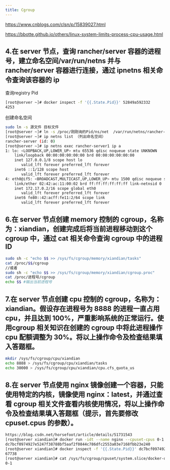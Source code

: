 ```yaml
---
title: Cgroup
---
```

https://www.cnblogs.com/clsn/p/15839027.html

https://bbotte.github.io/others/linux-system-limits-process-cpu-usage.html


## 4.在 server 节点，查询 rancher/server 容器的进程号，建立命名空间/var/run/netns 并与 rancher/server 容器进行连接，通过 ipnetns 相关命令查询该容器的 ip

 查询registry Pid

```bash
[root@server ~]# docker inspect -f '{{.State.Pid}}' 52849a592332
4253
```

 创建命名空间

```bash
sudo ln -s 源文件 目标文件 
[root@server ~]# ln -s /proc/刚刚询的Pid/ns/net  /var/run/netns/rancher-server（任意名字）
[root@server ~]# ip netns list （列出命名空间）
rancher-server (id: 0)
[root@server ~]# ip netns exec rancher-server1 ip a
1: lo: <LOOPBACK,UP,LOWER_UP> mtu 65536 qdisc noqueue state UNKNOWN 
    link/loopback 00:00:00:00:00:00 brd 00:00:00:00:00:00
    inet 127.0.0.1/8 scope host lo
       valid_lft forever preferred_lft forever
    inet6 ::1/128 scope host 
       valid_lft forever preferred_lft forever
4: eth0@if5: <BROADCAST,MULTICAST,UP,LOWER_UP> mtu 1500 qdisc noqueue state UP 
    link/ether 02:42:ac:11:00:02 brd ff:ff:ff:ff:ff:ff link-netnsid 0
    inet 172.17.0.2/16 scope global eth0
       valid_lft forever preferred_lft forever
    inet6 fe80::42:acff:fe11:2/64 scope link 
       valid_lft forever preferred_lft forever
```



## 6.在 server 节点创建 memory 控制的 cgroup，名称为：xiandian，创建完成后将当前进程移动到这个 cgroup 中，通过 cat 相关命令查询 cgroup 中的进程 ID

```bash
sudo sh -c "echo $$ >> /sys/fs/cgroup/memory/xiandian/tasks"
cat /proc/$$/cgroup
//或者 
sudo sh -c "echo $$ >> /sys/fs/cgroup/memory/xiandian/cgroup.proc"
cat /proc/进程号/cgroup
echo $$ #输出当前进程号

```


## 7.在 server 节点创建 cpu 控制的 cgroup，名称为：xiandian。假设存在进程号为 8888 的进程一直占用 cpu，并且达到 100%，严重影响系统的正常运行。使用cgroup 相关知识在创建的 cgroup 中将此进程操作 cpu 配额调整为 30%。将以上操作命令及检查结果填入答题框。

```bash
mkdir /sys/fs/cgroup/cpu/xiandian
echo 8888 > /sys/fs/cgroup/cpu/xiandian/tasks
echo 30000 > /sys/fs/cgroup/cpu/xiandian/cpu.cfs_quota_us
```

## 8.在 server 节点使用 nginx 镜像创建一个容器，只能使用特定的内核，镜像使用 nginx：latest，并通过查看 cgroup 相关文件查看内核使用情况，将以上操作命令及检查结果填入答题框（提示，首先要修改 cpuset.cpus 的参数）。

```bash
https://blog.csdn.net/horsefoot/article/details/51731543
[root@server xiandian]# docker run -idt --name nginx --cpuset-cpus 0-1 nginx:latest  /bin/bash
dc7bcf0974927e5247f38788bf5aaf2f0844c786dfc2553a03e7168fbb23e240
[root@server xiandian]# docker inspect -f '{{.State.Pid}}' dc7bcf0974927e5247f38788bf5aaf2f0844c786dfc2553a03e7168fbb23e240
67738
[root@server xiandian]# cat /sys/fs/cgroup/cpuset/system.slice/docker-dc7bcf0974927e5247f38788bf5aaf2f0844c786dfc2553a03e7168fbb23e240.scope/cpuset.cpus
0-1

```
